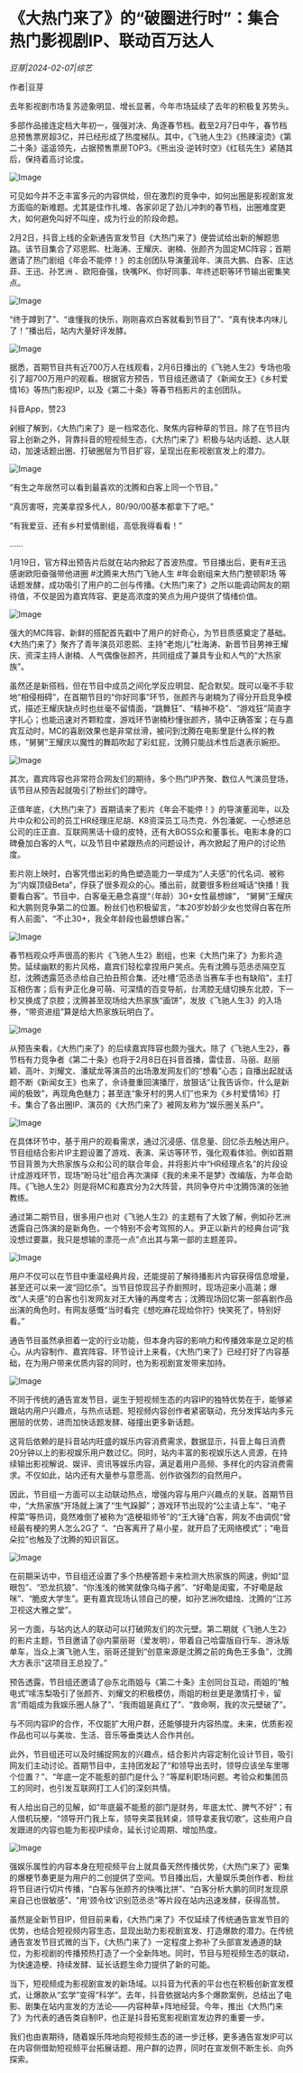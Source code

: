 # 《大热门来了》的“破圈进行时”：集合热门影视剧IP、联动百万达人

*豆芽|2024-02-07|综艺*

作者|豆芽

去年影视剧市场复苏迹象明显、增长显著，今年市场延续了去年的积极复苏势头。

多部作品接连定档大年初一，强强对决、角逐春节档。截至2月7日中午，春节档总预售票房超3亿，并已经形成了热度梯队。其中，《飞驰人生2》《热辣滚烫》《第二十条》遥遥领先，占据预售票房TOP3。《熊出没·逆转时空》《红毯先生》紧随其后，保持着高讨论度。

![Image](https://mmbiz.qpic.cn/sz_mmbiz_jpg/HKEDX7MqXK3xhL8KarAOibRELZkeJ632r64diansdw4Q2odflBC1vNSDw5eqzW5ryOJia5zibdSsW5glRyjCga8c9Q/640?wx_fmt=jpeg&wxfrom=5&wx_lazy=1&wx_co=1)

可见如今并不乏丰富多元的内容供给，但在激烈的竞争中，如何出圈是影视剧宣发方面临的新难题。尤其是佳作扎堆、各家卯足了劲儿冲刺的春节档，出圈难度更大，如何避免叫好不叫座，成为行业的阶段命题。

2月2日，抖音上线的全新通告宣发节目《大热门来了》便尝试给出新的解题思路。该节目集合了邓恩熙、杜海涛、王耀庆、谢楠、张颜齐为固定MC阵容；首期邀请了热门剧组《年会不能停！》的主创团队导演董润年、演员大鹏、白客、庄达菲、王迅、孙艺洲 、欧阳奋强，快嘴PK、你好同事、年终述职等环节输出密集笑点。

![Image](https://mmbiz.qpic.cn/sz_mmbiz_jpg/HKEDX7MqXK3xhL8KarAOibRELZkeJ632rpBVBPYIR4iaxzQNybmSfs7SjIiaaA2cha00cibswjsCrNho9KXA4Q792A/640?wx_fmt=jpeg&wxfrom=5&wx_lazy=1&wx_co=1)

“终于蹲到了”、“谁懂我的快乐，刚刚喜欢白客就看到节目了”、“真有快本内味儿了！”播出后，站内大量好评发酵。

![Image](https://mmbiz.qpic.cn/sz_mmbiz_jpg/HKEDX7MqXK3xhL8KarAOibRELZkeJ632r9wicWVHg6r35c6RbuJ3zEjzECickLVW28InSfcJBJias1UAY849mEpCCA/640?wx_fmt=jpeg&wxfrom=5&wx_lazy=1&wx_co=1)

据悉，首期节目共有近700万人在线观看，2月6日播出的《飞驰人生2》专场也吸引了超700万用户的观看。根据官方预告，节目组还邀请了《新闻女王》《乡村爱情16》等热门影视IP，以及《第二十条》等春节档影片的主创团队。

抖音App，赞23

剁椒了解到，《大热门来了》是一档常态化、聚焦内容种草的节目。除了在节目内容上创新之外，背靠抖音的短视频生态，《大热门来了》积极与站内话题、达人联动，加速话题出圈、打破圈层为节目扩容，呈现出在影视剧宣发上的潜力。

![Image](https://mmbiz.qpic.cn/sz_mmbiz_png/HKEDX7MqXK3xhL8KarAOibRELZkeJ632ricA146XF0xRQZmYbwColYltl9xDUgsyvXIQN5j3JRuliawtYmJ4ROV0A/640?wx_fmt=png&from=appmsg&wxfrom=5&wx_lazy=1&wx_co=1)

“有生之年居然可以看到最喜欢的沈腾和白客上同一个节目。”

“真厉害呀，完美拿捏多代人，80/90/00基本都拿下了吧。”

“有我爱豆、还有乡村爱情剧组，高低我得看看！”

……

1月19日，官方释出预告片后就在站内掀起了首波热度。节目播出后，更有#王迅感谢欧阳奋强带他进圈 #沈腾来大热门飞驰人生 #年会剧组来大热门整顿职场 等话题发酵，成功吸引了用户的二创与传播。《大热门来了》之所以能调动网友的期待值，不仅是因为嘉宾阵容、更是高浓度的笑点为用户提供了情绪价值。

![Image](https://mmbiz.qpic.cn/sz_mmbiz_jpg/HKEDX7MqXK3xhL8KarAOibRELZkeJ632rh3Yk1kfuZvEsBLFxpdFBhucqIXxOLafv9QCXdKp6zI132T12Q3LEwQ/640?wx_fmt=jpeg&wxfrom=5&wx_lazy=1&wx_co=1)

强大的MC阵容、新鲜的搭配首先戳中了用户的好奇心，为节目质感奠定了基础。《大热门来了》聚齐了青年演员邓恩熙、主持“老炮儿”杜海涛、新晋节目男神王耀庆、资深主持人谢楠、人气偶像张颜齐，共同组成了兼具专业和人气的“大热家族”。

虽然还是新搭档，但在节目中成员之间化学反应明显、配合默契。既可以毫不手软地“相侵相碍”，在首期节目的“你好同事”环节，张颜齐与谢楠为了得分开启竞争模式，描述王耀庆缺点时也丝毫不留情面，“跳舞狂”、“精神不稳”、“游戏狂”简直字字扎心；也能迅速对齐颗粒度，游戏环节谢楠秒懂张颜齐，猜中正确答案；在与嘉宾互动时，MC的喜剧效果也是非常丝滑，被问到沈腾在电影里是什么样的教练，“舅舅”王耀庆以魔性的舞蹈吹起了彩虹屁，沈腾只能战术性后退表示婉拒。

![Image](https://mmbiz.qpic.cn/sz_mmbiz_jpg/HKEDX7MqXK3xhL8KarAOibRELZkeJ632rPlCNicIvGc3U3KYIPMlMYqiaSoTyTQQq8kqNA0G7hQalovJl0pSkq3icg/640?wx_fmt=jpeg&wxfrom=5&wx_lazy=1&wx_co=1)

其次，嘉宾阵容也非常符合网友们的期待，多个热门IP齐聚、数位人气演员登场，该节目从预告起就吸引了粉丝们的蹲守。

正值年底，《大热门来了》首期请来了影片《年会不能停！》的导演董润年，以及片中众和公司的员工HR经理庄尼胡、K8资深员工马杰克、外包潘妮、一心想进总公司的庄正直、互联网黑话十级的皮特，还有大BOSS众和董事长。电影本身的口碑叠加白客的人气，以及节目中紧跟热点的问题设计，再次掀起了用户的讨论热度。

影片刚上映时，白客凭借出彩的角色塑造能力一举成为“人夫感”的代名词、被称为“内娱顶级Beta”，俘获了很多观众的心。播出前，就要很多粉丝喊话“快播！我要看白客”。节目中，白客毫无悬念喜提“（年龄）30+女性最想嫁”， “舅舅”王耀庆和大鹏则竞争第二的位置。粉丝们也积极留言，“本20岁妙龄少女也觉得白客在所有人前面”、“不止30+，我全年龄段也最想嫁白客。”

![Image](https://mmbiz.qpic.cn/sz_mmbiz_jpg/HKEDX7MqXK3xhL8KarAOibRELZkeJ632raicVEcu1gaX5BazkVShvncMia37R0ezKW6KOlBADILicbGFKa9xNjyChw/640?wx_fmt=jpeg&wxfrom=5&wx_lazy=1&wx_co=1)

春节档观众呼声很高的影片《飞驰人生2》剧组，也来《大热门来了》为影片造势。延续幽默的影片风格，嘉宾们轻松拿捏用户笑点。先有沈腾与范丞丞隔空互怼，沈腾透露范丞丞给自己拍丑照合集、还吐槽“范丞丞当赛车手也有缺陷”，主打互相伤害；后有尹正化身可萌、可深情的百变导航，台湾腔无缝切换东北腔，下一秒又换成了京腔；沈腾甚至现场给大热家族“画饼”，发放《飞驰人生3》的入场券，“带资进组”算是给大热家族玩明白了。

![Image](https://mmbiz.qpic.cn/sz_mmbiz_jpg/HKEDX7MqXK3xhL8KarAOibRELZkeJ632rsfGE1iccUZKicu1bMB7F9kibSx1PtkBdzNvKeaGU9Agzo9RlDrN1WVcgg/640?wx_fmt=jpeg&wxfrom=5&wx_lazy=1&wx_co=1)

从预告来看，《大热门来了》的后续嘉宾阵容也颇为强大。除了《飞驰人生2》，春节档有力竞争者《第二十条》也将于2月8日在抖音首播，雷佳音、马丽、赵丽颖、高叶、刘耀文、潘斌龙等演员的出场激发网友们的“想看”心态；自播出起就话题不断《新闻女王》也来了，佘诗曼重回演播厅，放狠话“让我告诉你，什么是新闻的极致”，再现角色魅力；甚至连“象牙村的男人们”也来为《乡村爱情16》打卡。集合了各出圈IP、演员的《大热门来了》被网友称为“娱乐圈关系户”。

![Image](https://mmbiz.qpic.cn/sz_mmbiz_jpg/HKEDX7MqXK3xhL8KarAOibRELZkeJ632rXkYYSS7z1o7gFIUzmJ6OcwsoWez41GeJvicYx08zYSbDGibj4YPfcHxw/640?wx_fmt=jpeg&wxfrom=5&wx_lazy=1&wx_co=1)

在具体环节中，基于用户的观看需求，通过沉浸感、信息量、回忆杀去触达用户。节目组结合影片IP主题设置了游戏、表演、采访等环节，强化观看体验。例如首期节目背景为大热家族与众和公司的联合年会，并将影片中“HR经理点名”的片段设计成游戏环节，现场“盼马壮”组合再次演绎《我的未来不是梦》改编版，为年会助阵。《飞驰人生2》则是将MC和嘉宾分为2大阵营，共同争夺片中沈腾饰演的张驰教练。

通过第二期节目，很多用户也对《飞驰人生2》的主题有了大致了解，例如孙艺洲透露自己饰演的是新角色，一个特别不会考驾照的人。尹正以新片的经典台词“我没想过要赢，我只是想输的漂亮一点”点出其与第一部的主题差异。

![Image](https://mmbiz.qpic.cn/sz_mmbiz_jpg/HKEDX7MqXK3xhL8KarAOibRELZkeJ632rz7ibFPAn5MuYhgzI8icjE1o46SvMCdYdxAh5SB6K2QsdvAuA1cP6iauAQ/640?wx_fmt=jpeg&wxfrom=5&wx_lazy=1&wx_co=1)

用户不仅可以在节目中重温经典片段，还能提前了解待播影片内容获得信息增量，甚至还可以来一波“回忆杀”。当节目惊现吕子乔剧照时，现场迎来小高潮；爆改“人夫感”的白客也引发网友对王大锤的再度考古；沈腾现场回忆第一部喜剧作品出演的角色时，有网友感慨“当时看完《想吃麻花现给你拧》快笑死了，特别好看。”

通告节目虽然承担着一定的行业功能，但本身内容的影响力和传播效率是立足的核心。从内容制作、嘉宾阵容、环节设计上来看，《大热门来了》已经打好了内容基础，在为用户带来优质内容的同时，也为影视剧宣发带来加持。

![Image](https://mmbiz.qpic.cn/sz_mmbiz_png/HKEDX7MqXK3xhL8KarAOibRELZkeJ632rmBvBsia8OnR1EIC5QbfshgMd3NraYuOKI8mR1pXgXCEQdFKlyZ4QZZA/640?wx_fmt=png&from=appmsg&wxfrom=5&wx_lazy=1&wx_co=1)

不同于传统的通告宣发节目，诞生于短视频生态的内容IP的独特优势在于，能够紧跟站内用户兴趣点，与热点话题、短视频内容创作者紧密联动，充分发挥站内多元圈层的优势，进而加快话题发酵、碰撞出更多新话题。

这背后依赖的是抖音站内旺盛的娱乐内容消费需求，数据显示，抖音上每日消费20分钟以上的影视娱乐用户数过亿。同时，站内丰富的影视娱乐达人资源，在持续输出影视解说、娱评、资讯等娱乐内容，满足着用户高频、多样化的内容消费需求。不仅如此，站内还有大量参与意愿高、创作欲强烈的自然用户。

因此，节目组一方面可以主动联动热点，增强内容与用户兴趣点的关联。首期节目中，“大热家族”开场就上演了“生气跺脚”；游戏环节出现的“公主请上车”、“电子榨菜”等热词，竟然难倒了被称为“造梗祖师爷”的“王大锤”白客，网友不由调侃“曾经最有梗的男人怎么2G了 ”、“白客离开了易小星，就开启了无网络模式”；“电音朵拉”也触及了沈腾的知识盲区。

![Image](https://mmbiz.qpic.cn/sz_mmbiz_jpg/HKEDX7MqXK3xhL8KarAOibRELZkeJ632riatKcCSWu7sMJXFP9S6PibrIf2kDrbBicZic4iavDFAHG1KaFnWktuxbUmQ/640?wx_fmt=jpeg&wxfrom=5&wx_lazy=1&wx_co=1)

在前期采访中，节目组还设置了多个热梗答题卡来检测大热家族的网速，例如“显眼包”、“恐龙抗狼”、“你浅浅的微笑就像乌梅子酱”、“好嘞是闺蜜，不好嘞是敌咪”、“脆皮大学生”。更有嘉宾现场认领自己的梗，如孙艺洲吹蜡烛、沈腾的“江苏卫视这大雅之堂”。

另一方面，与站内达人的联动可以打破网友们的次元壁。第二期就《飞驰人生2》的影片主题，节目邀请了@内蒙丽哥（爱发明），带着自己哈雷版自行车、游泳版单车，当众上演飞驰人生，丽哥还提到“创意来源是沈腾之前的角色王多鱼”，沈腾大方表示“这项目王总投了。”

预告透露，节目组还邀请了@东北雨姐与《第二十条》主创同台互动，雨姐的“触电式”嗦冻梨吸引了张颜齐、刘耀文的积极模仿，雨姐的粉丝更是激情打卡，留言“雨姐成为我娱乐圈人脉了”、“我雨姐是真红了”、“救命啊，我的次元壁破了”。

与不同内容IP的合作，不仅能扩大用户群，还能够提升内容热度。未来，优质影视作品也可以与美妆、生活、音乐等垂类达人合作共创。

此外，节目组还可以及时捕捉网友的兴趣点，结合影片内容定制化设计节目，吸引网友们主动讨论。首期节目中，主持团发起了“和领导出去时，领导应该坐车里哪个位置？”、“年底一定不能惹的部门是什么？”等犀利职场问题。考验众和集团员工的同时，也引发互联网打工人们的深刻共情。

有人给出自己的见解，如“年底最不能惹的部门是财务，年底太忙、脾气不好”；有人借机玩梗，“领导开门我上车，领导夹菜我转桌，领导拿麦我切歌”。这些用户自发跟进的内容也能为影视IP续命，延长讨论周期、增加热度。

![Image](https://mmbiz.qpic.cn/sz_mmbiz_jpg/HKEDX7MqXK3xhL8KarAOibRELZkeJ632rIjZ4Dg7Wzxms4Wjovr0jmEwnqvjC0PrzPeywAp2wXiceKmwuDv7uXvg/640?wx_fmt=jpeg&wxfrom=5&wx_lazy=1&wx_co=1)

强娱乐属性的内容本身在短视频平台上就具备天然传播优势，《大热门来了》密集的爆梗节奏更是为用户的二创提供了空间。节目播出后，大量娱乐类创作者、粉丝将节目进行切片传播，“白客与张颜齐的快嘴比拼”、“白客分析大鹏的同时发现原来自己也很敏感”、“用‘颈令纹’识别范丞丞”等片段在站内迅速发酵，获得高赞。

虽然是全新节目IP，但目前来看，《大热门来了》不仅延续了传统通告宣发节目的优势，也结合短视频内容生态，显现出助力影视剧宣发、打造爆款的潜力。在传统通告宣发节目式微的当下，《大热门来了》一定程度上弥补了头部宣发通道的缺位，为影视剧的传播预热打造了一个全新阵地。同时，节目与短视频生态的联动，为快速造梗、持续发酵、延长话题生命力提供了新的可能。

当下，短视频成为影视剧宣发的新场域。以抖音为代表的平台也在积极创新宣发模式，让爆款从“玄学”变得“科学”。去年，抖音依据站内多个爆款案例，总结出了电影、剧集在站内宣发的方法论——内容种草+阵地经营。今年，推出《大热门来了》为代表的通告类自制IP，也正是抖音拓宽影视剧宣发边界的重要一步。

我们也由衷期待，随着娱乐阵地向短视频生态的进一步迁移，更多通告宣发IP可以在内容侧借助短视频平台拓展话题、用户群的边界，同时在宣发侧不断生长、向外探索。

